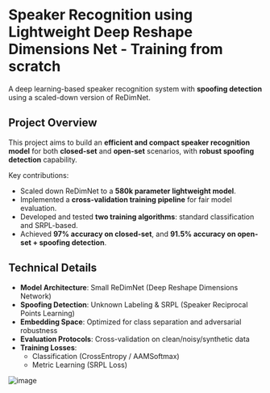 # Speaker Recognition using Lightweight Deep Reshape Dimensions Net - Training from scratch 

A deep learning-based speaker recognition system with **spoofing detection** using a scaled-down version of ReDimNet.

## Project Overview

This project aims to build an **efficient and compact speaker recognition model** for both **closed-set** and **open-set** scenarios, with **robust spoofing detection** capability.

Key contributions:
- Scaled down ReDimNet to a **580k parameter lightweight model**.
- Implemented a **cross-validation training pipeline** for fair model evaluation.
- Developed and tested **two training algorithms**: standard classification and SRPL-based.
- Achieved **97% accuracy on closed-set**, and **91.5% accuracy on open-set + spoofing detection**.

## Technical Details

- **Model Architecture**: Small ReDimNet (Deep Reshape Dimensions Network)
- **Spoofing Detection**: Unknown Labeling & SRPL (Speaker Reciprocal Points Learning)
- **Embedding Space**: Optimized for class separation and adversarial robustness
- **Evaluation Protocols**: Cross-validation on clean/noisy/synthetic data
- **Training Losses**:
  - Classification (CrossEntropy / AAMSoftmax)
  - Metric Learning (SRPL Loss)


![image](https://github.com/user-attachments/assets/bd4a455e-ae3b-49c2-aa94-c83aeda43509)
